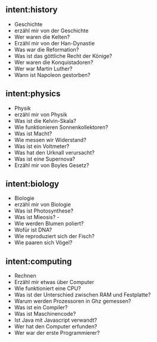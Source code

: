## intent:history
- Geschichte
- erzähl mir von der Geschichte
- Wer waren die Kelten?
- Erzähl mir von der Han-Dynastie
- Was war die Reformation?
- Was ist das göttliche Recht der Könige?
- Wer waren die Konquistadoren?
- Wer war Martin Luther?
- Wann ist Napoleon gestorben?

## intent:physics
- Physik
- erzähl mir von Physik
- Was ist die Kelvin-Skala?
- Wie funktionieren Sonnenkollektoren?
- Was ist Macht?
- Wie messen wir Widerstand?
- Was ist ein Voltmeter?
- Was hat den Urknall verursacht?
- Was ist eine Supernova?
- Erzähl mir von Boyles Gesetz?

## intent:biology
- Biologie
- erzähl mir von Biologie
- Was ist Photosynthese?
- Was ist Mieosis? -
- Wie werden Blumen poliert?
- Wofür ist DNA?
- Wie reproduziert sich der Fisch?
- Wie paaren sich Vögel?

## intent:computing
- Rechnen
- Erzähl mir etwas über Computer
- Wie funktioniert eine CPU?
- Was ist der Unterschied zwischen RAM und Festplatte?
- Warum werden Prozessoren in Ghz gemessen?
- Was ist ein Compiler?
- Was ist Maschinencode?
- Ist Java mit Javascript verwandt?
- Wer hat den Computer erfunden?
- Wer war der erste Programmierer?